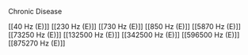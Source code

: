 Chronic Disease

[[40 Hz (E)]]
[[230 Hz (E)]]
[[730 Hz (E)]]
[[850 Hz (E)]]
[[5870 Hz (E)]]
[[73250 Hz (E)]]
[[132500 Hz (E)]]
[[342500 Hz (E)]]
[[596500 Hz (E)]]
[[875270 Hz (E)]]